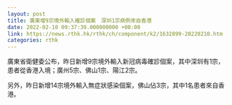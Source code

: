 ```yaml
---
layout: post
title: 廣東增9宗境外輸入確診個案　深圳1宗病例來自香港
date: 2022-02-10 09:37:39.000000000 +08:00
link: https://news.rthk.hk/rthk/ch/component/k2/1632899-20220210.htm
categories: rthk
---
```


廣東省衛健委公布，昨日新增9宗境外輸入新冠病毒確診個案，其中深圳有1宗，患者從香港入境；廣州5宗、佛山1宗、陽江2宗。

另外，昨日新增14宗境外輸入無症狀感染個案，佛山佔3宗，其中1名患者來自香港。
